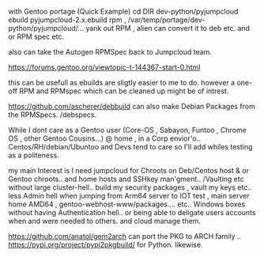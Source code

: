  with Gentoo portage (Quick Example) cd DIR
dev-python/pyjumpcloud ebuild pyjumpcloud-2.x.ebuild rpm ,
/var/temp/portage/dev-python/pyjumpcloud/... yank out RPM , alien can convert it
to deb etc. and or RPM spec etc.

also can take the Autogen  RPMSpec back to Jumpcloud team. 

https://forums.gentoo.org/viewtopic-t-144367-start-0.html 

this can be usefull as ebuilds are sligtly easier to me to do. however a one-off RPM and RPMspec which can be cleaned up might be of intrest. 

https://github.com/ascherer/debbuild can also make Debian Packages from the RPMSpecs. /debspecs. 


While I dont care as a Gentoo user (Core-OS , Sabayon, Funtoo , Chrome OS , other Gentoo Cousins...) 
 @ home , in a Corp envior'o.. Centos/RH/debian/Ubuntoo  and Devs tend to care so I'll add whiles testing as a politeness. 
 
 my main Interest is I need jumpcloud for Chroots on Deb/Centos host & or Gentoo chroots.. and home hosts and SSHkey man'gment.. /Vaulting 
 etc without large cluster-hell.. 
 build my security packages , vault my keys etc.. less Admin hell when jumping from Arm64 server to IOT test , main server home AMD64  , gentoo-webhost-www/packages.... etc.. 
 Windows boxes without having Authentication hell.. or being able to deligate users accounts when and were needed to others. and cloud manage them.
 
 
 https://github.com/anatol/gem2arch  can port the PKG to ARCH family .. 
 https://pypi.org/project/pypi2pkgbuild/  for Python. likewise.
